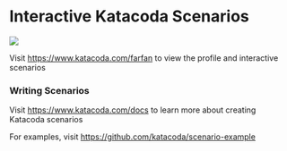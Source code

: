 # Interactive Katacoda Scenarios

[![](http://shields.katacoda.com/katacoda/farfan/count.svg)](https://www.katacoda.com/farfan "Get your profile on Katacoda.com")

Visit https://www.katacoda.com/farfan to view the profile and interactive scenarios

### Writing Scenarios
Visit https://www.katacoda.com/docs to learn more about creating Katacoda scenarios

For examples, visit https://github.com/katacoda/scenario-example
